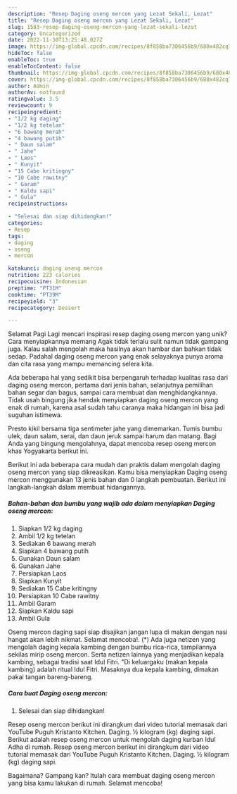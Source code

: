 ```yaml
---
description: "Resep Daging oseng mercon yang Lezat Sekali, Lezat"
title: "Resep Daging oseng mercon yang Lezat Sekali, Lezat"
slug: 1583-resep-daging-oseng-mercon-yang-lezat-sekali-lezat
category: Uncategorized
date: 2022-11-30T13:25:48.027Z
image: https://img-global.cpcdn.com/recipes/8f858ba7306456b9/680x482cq70/daging-oseng-mercon-foto-resep-utama.jpg
hideToc: false
enableToc: true
enableTocContent: false
thumbnail: https://img-global.cpcdn.com/recipes/8f858ba7306456b9/680x482cq70/daging-oseng-mercon-foto-resep-utama.jpg
cover: https://img-global.cpcdn.com/recipes/8f858ba7306456b9/680x482cq70/daging-oseng-mercon-foto-resep-utama.jpg
author: Admin
authorAv: notfound
ratingvalue: 3.5
reviewcount: 9
recipeingredient:
- "1/2 kg daging"
- "1/2 kg tetelan"
- "6 bawang merah"
- "4 bawang putih"
- " Daun salam"
- " Jahe"
- " Laos"
- " Kunyit"
- "15 Cabe kritingny"
- "10 Cabe rawitny"
- " Garam"
- " Kaldu sapi"
- " Gula"
recipeinstructions:

- "Selesai dan siap dihidangkan!"
categories:
- Resep
tags:
- daging
- oseng
- mercon

katakunci: daging oseng mercon 
nutrition: 223 calories
recipecuisine: Indonesian
preptime: "PT31M"
cooktime: "PT39M"
recipeyield: "3"
recipecategory: Dessert

---
```



Selamat Pagi Lagi mencari inspirasi resep daging oseng mercon yang unik? Cara menyiapkannya memang Agak tidak terlalu sulit namun tidak gampang juga. Kalau salah mengolah maka hasilnya akan hambar dan bahkan tidak sedap. Padahal daging oseng mercon yang enak selayaknya punya aroma dan cita rasa yang mampu memancing selera kita.


Ada beberapa hal yang sedikit bisa berpengaruh terhadap kualitas rasa dari daging oseng mercon, pertama dari jenis bahan, selanjutnya pemilihan bahan segar dan bagus, sampai cara membuat dan menghidangkannya. Tidak usah bingung jika hendak menyiapkan daging oseng mercon yang enak di rumah, karena asal sudah tahu caranya maka hidangan ini bisa jadi suguhan istimewa.

Presto kikil bersama tiga sentimeter jahe yang dimemarkan. Tumis bumbu ulek, daun salam, serai, dan daun jeruk sampai harum dan matang. Bagi Anda yang bingung mengolahnya, dapat mencoba resep oseng mercon khas Yogyakarta berikut ini.


Berikut ini ada beberapa cara mudah dan praktis dalam mengolah daging oseng mercon yang siap dikreasikan. Kamu bisa menyiapkan Daging oseng mercon menggunakan 13 jenis bahan dan 0 langkah pembuatan. Berikut ini langkah-langkah dalam membuat hidangannya.

<!--inarticleads1-->

##### Bahan-bahan dan bumbu yang wajib ada dalam menyiapkan Daging oseng mercon:

1. Siapkan 1/2 kg daging
1. Ambil 1/2 kg tetelan
1. Sediakan 6 bawang merah
1. Siapkan 4 bawang putih
1. Gunakan  Daun salam
1. Gunakan  Jahe
1. Persiapkan  Laos
1. Siapkan  Kunyit
1. Sediakan 15 Cabe kritingny
1. Persiapkan 10 Cabe rawitny
1. Ambil  Garam
1. Siapkan  Kaldu sapi
1. Ambil  Gula


Oseng mercon daging sapi siap disajikan jangan lupa di makan dengan nasi hangat akan lebih nikmat. Selamat mencoba!. (*) Ada juga netizen yang mengolah daging kepala kambing dengan bumbu rica-rica, tampilannya sekilas mirip oseng mercon. Serta netizen lainnya yang menjadikan kepala kambing, sebagai tradisi saat Idul Fitri. &#34;Di keluargaku (makan kepala kambing) adalah ritual Idul Fitri. Masaknya dua kepala kambing, dimakan pakai tangan bareng-bareng. 

<!--inarticleads2-->

##### Cara buat Daging oseng mercon:


1. Selesai dan siap dihidangkan!

Resep oseng mercon berikut ini dirangkum dari video tutorial memasak dari YouTube Puguh Kristanto Kitchen. Daging. ½ kilogram (kg) daging sapi. Berikut adalah resep oseng mercon untuk mengolah daging kurban Idul Adha di rumah. Resep oseng mercon berikut ini dirangkum dari video tutorial memasak dari YouTube Puguh Kristanto Kitchen. Daging. ½ kilogram (kg) daging sapi. 

Bagaimana? Gampang kan? Itulah cara membuat daging oseng mercon yang bisa kamu lakukan di rumah. Selamat mencoba!
